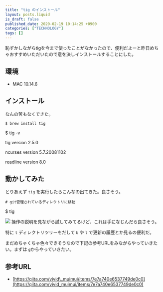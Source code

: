 ```yaml
---
title: "tig のインストール"
layout: posts.liquid
is_draft: false
published_date: 2020-02-19 10:14:25 +0900
categories: ["TECHNOLOGY"]
tags: []
---
```


恥ずかしながらtigを今まで使ったことがなかったので、便利だよーと昨日めちゃおすすめいただいたので意を決しインストールすることにした。

## 環境
- MAC 10.14.6
## インストール
なんの苦もなくできた。

    $ brew install tig

$ tig -v

tig version 2.5.0

ncurses version 5.7.20081102

readline version 8.0

## 動かしてみた
とりあえず `tig` を実行したらこんなの出てきた。良さそう。

    # git管理されているディレクトリに移動

$ tig

![](/public/images/2020/02/スクリーンショット-2020-02-19-10.01.22.png)
操作の説明を見ながら試してみてるけど、これは手になじんだら良さそう。

特に `t` ディレクトリツリーをだして `b` や `l` で更新の履歴とか見るの便利だ。

まだめちゃくちゃ色々できそうなので下記の参考URLをみながらやっていきたい。まずは `g`からやっていきたい。

## 参考URL
- [https://qiita.com/vivid\_muimui/items/7e7a740e6537749de0c0](https://qiita.com/vivid_muimui/items/7e7a740e6537749de0c0)

